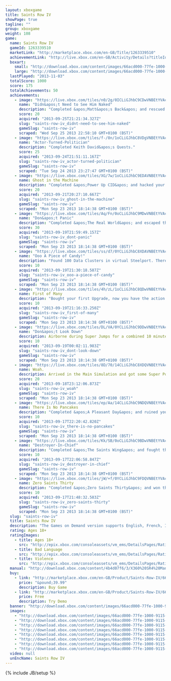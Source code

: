 ```yaml
---
layout: xboxgame
title: Saints Row IV
showPage: true
tagline: ""
group: xboxgame
weight: 108
game: 
  name: Saints Row IV
  gameId: 1263339510
  marketLink: "http://marketplace.xbox.com/en-GB/Title/1263339510"
  achievementLink: "http://live.xbox.com/en-GB/Activity/Details?titleId=1263339510"
  boxart: 
    small: "http://download.xbox.com/content/images/66acd000-77fe-1000-9115-d8024b4d07f6/1033/boxartsm.jpg"
    large: "http://download.xbox.com/content/images/66acd000-77fe-1000-9115-d8024b4d07f6/1033/boxartlg.jpg"
  lastPlayed: "2013-11-03"
  totalScore: 1000
  score: 175
  totalAchievements: 50
  achievements: 
    - image: "https://live.xbox.com/tiles/n0/2g/0ICLiGJhbC9CDwVNBEtYVAc2L2FjaC8wLzE1NgAAAADn5+f-j02C.jpg"
      name: "Didn&apos;t Need to See Him Naked"
      description: "Completed &apos;Matt&apos;s Back&apos; and rescued Matt in the real world."
      score: 20
      acquired: "2013-09-25T21:21:34.327Z"
      slug: "saints-row-iv_didnt-need-to-see-him-naked"
      gameSlug: "saints-row-iv"
      scraped: "Wed Sep 25 2013 22:58:10 GMT+0100 (BST)"
    - image: "https://live.xbox.com/tiles/f-/8n/1oCLiGJhbC8VDgVNBEtYVAc2L2FjaC8wLzE0YQAAAADn5+f5CP9i.jpg"
      name: "Actor-Turned-Politician"
      description: "Completed Keith David&apos;s Quests."
      score: 25
      acquired: "2013-09-24T21:51:11.167Z"
      slug: "saints-row-iv_actor-turned-politician"
      gameSlug: "saints-row-iv"
      scraped: "Tue Sep 24 2013 23:27:47 GMT+0100 (BST)"
    - image: "https://live.xbox.com/tiles/XG/7w/1oCLiGJhbC9EDAVNBEtYVAc2L2FjaC8wLzE2MAAAAADn5+f5325B.jpg"
      name: Ghost in the Machine
      description: "Completed &apos;Power Up CID&apos; and hacked your own CID."
      score: 20
      acquired: "2013-09-21T20:27:10.667Z"
      slug: "saints-row-iv_ghost-in-the-machine"
      gameSlug: "saints-row-iv"
      scraped: "Mon Sep 23 2013 18:14:38 GMT+0100 (BST)"
    - image: "https://live.xbox.com/tiles/Aq/Fn/0oCLiGJhbC9MDwVNBEtYVAc2L2FjaC8wLzE1OAAAAADn5+f9SKEf.jpg"
      name: "Don&apos;t Panic"
      description: "Completed &apos;The Real World&apos; and escaped the simulation. Now what?"
      score: 30
      acquired: "2013-09-19T21:59:49.157Z"
      slug: "saints-row-iv_dont-panic"
      gameSlug: "saints-row-iv"
      scraped: "Mon Sep 23 2013 18:14:38 GMT+0100 (BST)"
    - image: "https://live.xbox.com/tiles/ss/d7/0YCLiGJhbC8XDAVNBEtYVAc2L2FjaC8wLzE2YwAAAADn5+f+VMev.jpg"
      name: "Ooo A Piece of Candy!"
      description: "Found 100 Data Clusters in virtual Steelport. There are so many more&hellip;"
      score: 10
      acquired: "2013-09-19T21:30:18.587Z"
      slug: "saints-row-iv_ooo-a-piece-of-candy"
      gameSlug: "saints-row-iv"
      scraped: "Mon Sep 23 2013 18:14:38 GMT+0100 (BST)"
    - image: "https://live.xbox.com/tiles/4h/zL/1oCLiGJhbC8QDwVNBEtYVAc2L2FjaC8wLzE1ZAAAAADn5+f55Bz-.jpg"
      name: First of Many
      description: "Bought your first Upgrade, now you have the action Kung Fu grip!"
      score: 10
      acquired: "2013-09-19T21:16:33.250Z"
      slug: "saints-row-iv_first-of-many"
      gameSlug: "saints-row-iv"
      scraped: "Mon Sep 23 2013 18:14:38 GMT+0100 (BST)"
    - image: "https://live.xbox.com/tiles/DL/VA/0YCLiGJhbC9DDwVNBEtYVAc2L2FjaC8wLzE1NwAAAADn5+f+b7UR.jpg"
      name: "Don&apos;t Look Down"
      description: Airborne during Super Jumps for a combined 10 minutes of gameplay.
      score: 10
      acquired: "2013-09-19T00:02:11.983Z"
      slug: "saints-row-iv_dont-look-down"
      gameSlug: "saints-row-iv"
      scraped: "Mon Sep 23 2013 18:14:38 GMT+0100 (BST)"
    - image: "https://live.xbox.com/tiles/8D/70/14CLiGJhbC8XDQVNBEtYVAc2L2FjaC8wLzE3YwAAAADn5+f42z7t.jpg"
      name: Woah.
      description: Arrived in the Main Simulation and got some Super Powers.
      score: 20
      acquired: "2013-09-18T23:12:06.873Z"
      slug: "saints-row-iv_woah"
      gameSlug: "saints-row-iv"
      scraped: "Mon Sep 23 2013 18:14:38 GMT+0100 (BST)"
    - image: "https://live.xbox.com/tiles/ep/Aa/14CLiGJhbC9NDQVNBEtYVAc2L2FjaC8wLzE3OQAAAADn5+f4NZBn.jpg"
      name: There Is No Pancakes
      description: "Completed &apos;A Pleasant Day&apos; and ruined your first virtual prison."
      score: 10
      acquired: "2013-09-17T22:20:42.820Z"
      slug: "saints-row-iv_there-is-no-pancakes"
      gameSlug: "saints-row-iv"
      scraped: "Mon Sep 23 2013 18:14:38 GMT+0100 (BST)"
    - image: "https://live.xbox.com/tiles/Kk/SB/0oCLiGJhbC9BDwVNBEtYVAc2L2FjaC8wLzE1NQAAAADn5+f9rkQ3.jpg"
      name: "Destroyer-In-Chief"
      description: "Completed &apos;The Saints Wing&apos; and fought the alien invasion as Commander-In-Chief."
      score: 10
      acquired: "2013-09-17T22:06:58.847Z"
      slug: "saints-row-iv_destroyer-in-chief"
      gameSlug: "saints-row-iv"
      scraped: "Mon Sep 23 2013 18:14:38 GMT+0100 (BST)"
    - image: "https://live.xbox.com/tiles/jW/+f/0YCLiGJhbC9FDQVNBEtYVAc2L2FjaC8wLzE3MQAAAADn5+f+sG+Q.jpg"
      name: Zero Saints Thirty
      description: "Completed &apos;Zero Saints Thirty&apos; and won the adulation of America."
      score: 10
      acquired: "2013-09-17T21:48:32.583Z"
      slug: "saints-row-iv_zero-saints-thirty"
      gameSlug: "saints-row-iv"
      scraped: "Mon Sep 23 2013 18:14:38 GMT+0100 (BST)"
  slug: "saints-row-iv"
  title: Saints Row IV
  description: "The Games on Demand version supports English, French, Italian, German, Spanish. Download the manual for this game by locating the game on http://marketplace.xbox.com and selecting &ldquo;See Game Manual&quot;.  The epic conclusion to the game that changed all the rules! The Saints have gone from the crackhouse to the White House&mdash;but the Earth has been invaded and it&rsquo;s up to you to free the world from Overlord Zinyak and his alien empire. With homies new and old by your side, and an arsenal of superpowers and strange weapons, you must save the world in the wildest open world game ever!"
  rating: Ages 18+
  ratingImages: 
    - title: Ages 18+
      src: "http://epix.xbox.com/consoleassets/vm_ems/DetailsPages/RatingSystemID/14/default/Values/14005.png"
    - title: Bad Language
      src: "http://epix.xbox.com/consoleassets/vm_ems/DetailsPages/RatingSystemID/14/default/Descriptors/14000.png"
    - title: Violence
      src: "http://epix.xbox.com/consoleassets/vm_ems/DetailsPages/RatingSystemID/14/default/Descriptors/14005.png"
  manual: "http://download.xbox.com/content/4b4d07f6/3/X360%20SR4%20Manual%20UK+INT+SCA%20zur%20Ansicht.pdf"
  buy: 
    - link: "http://marketplace.xbox.com/en-GB/Product/Saints-Row-IV/66acd000-77fe-1000-9115-d8024b4d07f6?downloadtype=Game&amp;nosplash=1&amp;purchase=1"
      price: "&pound;39.99"
      description: Buy Game
    - link: "http://marketplace.xbox.com/en-GB/Product/Saints-Row-IV/66acd000-77fe-1000-9115-d8024b4d07f6?downloadtype=GameDemo&amp;nosplash=1&amp;purchase=1"
      price: Free
      description: Try Demo
  banner: "http://download.xbox.com/content/images/66acd000-77fe-1000-9115-d8024b4d07f6/1033/banner.png"
  images: 
    - "http://download.xbox.com/content/images/66acd000-77fe-1000-9115-d8024b4d07f6/1033/screenlg1.jpg"
    - "http://download.xbox.com/content/images/66acd000-77fe-1000-9115-d8024b4d07f6/1033/screenlg2.jpg"
    - "http://download.xbox.com/content/images/66acd000-77fe-1000-9115-d8024b4d07f6/1033/screenlg3.jpg"
    - "http://download.xbox.com/content/images/66acd000-77fe-1000-9115-d8024b4d07f6/1033/screenlg4.jpg"
    - "http://download.xbox.com/content/images/66acd000-77fe-1000-9115-d8024b4d07f6/1033/screenlg5.jpg"
    - "http://download.xbox.com/content/images/66acd000-77fe-1000-9115-d8024b4d07f6/1033/screenlg6.jpg"
    - "http://download.xbox.com/content/images/66acd000-77fe-1000-9115-d8024b4d07f6/1033/screenlg7.jpg"
    - "http://download.xbox.com/content/images/66acd000-77fe-1000-9115-d8024b4d07f6/1033/screenlg8.jpg"
  video: null
  unEncName: Saints Row IV
---
```

{% include JB/setup %}
